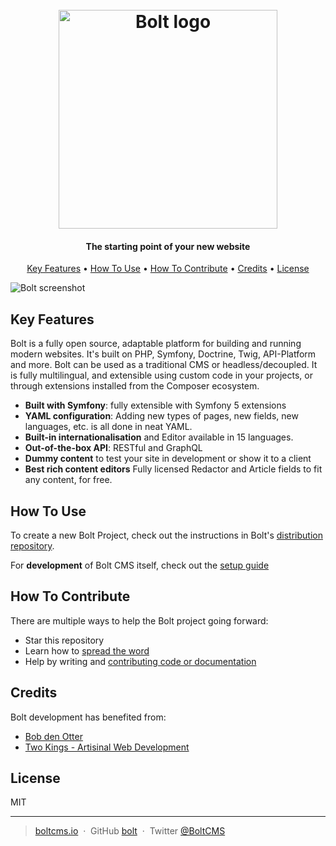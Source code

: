 
<h1 align="center">
  <br>
  <a href="https://boltcms.io/"><img src="https://boltcms.io/theme/boltcms-2021/img/logo.svg" alt="Bolt logo" width="350">
  <br>
  </a>
</h1>

<h4 align="center">The starting point of your new website</h4>

<p align="center">
  <a href="#key-features">Key Features</a> •
  <a href="#how-to-use">How To Use</a> •
  <a href="#how-to-contribute">How To Contribute</a> •
  <a href="#credits">Credits</a> •
  <a href="#license">License</a>
</p>

<img src="https://boltcms.io/files/homepage/2020/09/Schermafbeelding-2020-09-24-om-12-47-22.png" alt="Bolt screenshot" />

## Key Features

Bolt is a fully open source, adaptable platform for building and running modern websites. 
It's built on PHP, Symfony, Doctrine, Twig, API-Platform and more. Bolt can be used as a traditional 
CMS or headless/decoupled. It is fully multilingual, and extensible using custom code in your projects, 
or through extensions installed from the Composer ecosystem.

* **Built with Symfony**: fully extensible with Symfony 5 extensions
* **YAML configuration**: Adding new types of pages, new fields, new languages, etc. is all done in neat YAML.
* **Built-in internationalisation** and Editor available in 15 languages.
* **Out-of-the-box API**: RESTful and GraphQL
* **Dummy content** to test your site in development or show it to a client
* **Best rich content editors** Fully licensed Redactor and Article fields to fit any content, for free.

## How To Use

To create a new Bolt Project, check out the instructions in Bolt's
[distribution repository](https://github.com/bolt/project/).

For **development** of Bolt CMS itself, check out the [setup guide](./SETUP.md)

## How To Contribute

There are multiple ways to help the Bolt project going forward:

* Star this repository
* Learn how to [spread the word](https://docs.bolt.cm/other/contributing)
* Help by writing and [contributing code or documentation](https://docs.bolt.cm/other/contributing)


## Credits

Bolt development has benefited from:

- [Bob den Otter](https://github.com/bobdenotter)
- [Two Kings - Artisinal Web Development](https://www.twokings.nl/)

## License

MIT

---

> [boltcms.io](https://boltcms.io) &nbsp;&middot;&nbsp;
> GitHub [bolt](https://github.com/bolt) &nbsp;&middot;&nbsp;
> Twitter [@BoltCMS](https://twitter.com/BoltCMS)

